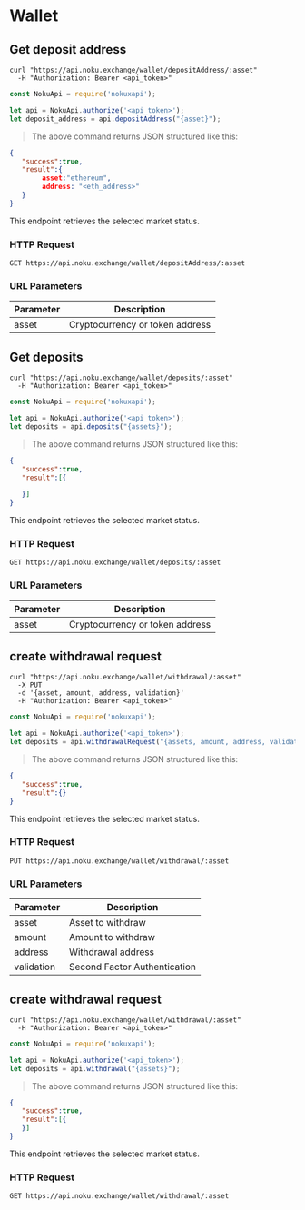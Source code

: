 # Wallet

## Get deposit address

```shell
curl "https://api.noku.exchange/wallet/depositAddress/:asset"
  -H "Authorization: Bearer <api_token>"
```

```javascript
const NokuApi = require('nokuxapi');

let api = NokuApi.authorize('<api_token>');
let deposit_address = api.depositAddress("{asset}");
```

> The above command returns JSON structured like this:

```json
{
   "success":true,
   "result":{
        asset:"ethereum",
        address: "<eth_address>" 
   }
}
```

This endpoint retrieves the selected market status.

### HTTP Request

`GET https://api.noku.exchange/wallet/depositAddress/:asset`

### URL Parameters

Parameter | Description
--------- | -----------
asset | Cryptocurrency or token address

## Get deposits

```shell
curl "https://api.noku.exchange/wallet/deposits/:asset"
  -H "Authorization: Bearer <api_token>"
```

```javascript
const NokuApi = require('nokuxapi');

let api = NokuApi.authorize('<api_token>');
let deposits = api.deposits("{assets}");
```

> The above command returns JSON structured like this:

```json
{
   "success":true,
   "result":[{
    
   }]
}
```

This endpoint retrieves the selected market status.

### HTTP Request

`GET https://api.noku.exchange/wallet/deposits/:asset`

### URL Parameters

Parameter | Description
--------- | -----------
asset | Cryptocurrency or token address


## create withdrawal request

```shell
curl "https://api.noku.exchange/wallet/withdrawal/:asset"
  -X PUT
  -d '{asset, amount, address, validation}'
  -H "Authorization: Bearer <api_token>"
```

```javascript
const NokuApi = require('nokuxapi');

let api = NokuApi.authorize('<api_token>');
let deposits = api.withdrawalRequest("{assets, amount, address, validation}");
```

> The above command returns JSON structured like this:

```json
{
   "success":true,
   "result":{}
}
```

This endpoint retrieves the selected market status.

### HTTP Request

`PUT https://api.noku.exchange/wallet/withdrawal/:asset`

### URL Parameters

Parameter | Description
--------- | -----------
asset | Asset to withdraw
amount | Amount to withdraw
address | Withdrawal address
validation | Second Factor Authentication


## create withdrawal request

```shell
curl "https://api.noku.exchange/wallet/withdrawal/:asset"
  -H "Authorization: Bearer <api_token>"
```

```javascript
const NokuApi = require('nokuxapi');

let api = NokuApi.authorize('<api_token>');
let deposits = api.withdrawal("{assets}");
```

> The above command returns JSON structured like this:

```json
{
   "success":true,
   "result":[{
   }]
}
```

This endpoint retrieves the selected market status.

### HTTP Request

`GET https://api.noku.exchange/wallet/withdrawal/:asset`
